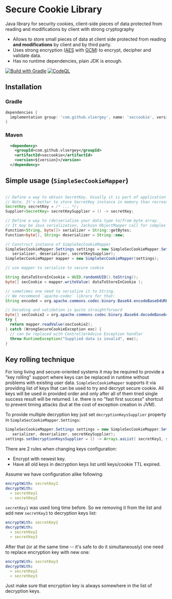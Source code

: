 # Secure Cookie Library
Java library for security cookies, client-side pieces of data protected from reading and modifications by client with strong cryptography

* Allows to store small pieces of data at client side protected from reading **and modifications** by client and by third party.
* Uses strong encryption ([AES](https://en.wikipedia.org/wiki/Advanced_Encryption_Standard) with [GCM](https://en.wikipedia.org/wiki/Galois/Counter_Mode)) to encrypt, decipher and validate data.
* Has no runtime dependencies, plain JDK is enough.

[![Build with Gradle](https://github.com/vlsergey/seccookie/actions/workflows/build.yml/badge.svg)](https://github.com/vlsergey/seccookie/actions/workflows/build.yml)
[![CodeQL](https://github.com/vlsergey/seccookie/actions/workflows/codeql-analysis.yml/badge.svg)](https://github.com/vlsergey/seccookie/actions/workflows/codeql-analysis.yml)

## Installation

### Gradle

```groovy
dependencies {
  implementation group: 'com.github.vlsergey', name: 'seccookie', version: '${version}'
}
```

### Maven

```xml
  <dependency>
    <groupId>com.github.vlsergey</groupId>
    <artifactId>seccookie</artifactId>
    <version>${version}</version>
  </dependency>
```

## Simple usage (`SimpleSecCookieMapper`)
```java

// Define a way to obtain SecretKey. Usually it is part of application configuration.
// Note. It's better to store SecretKey instance in memory than recreating it from char[] or byte[] on each call.
SecretKey secretKey = /* ... */;
Supplier<SecretKey> secretKeySupplier = () -> secretKey;

// Define a way to (de)serialize your data type to/from byte array.
// It may be Java serialization, Jackson ObjectMapper call for complex objects, or simple getBytes() for Strings:
Function<String, byte[]> serializer = String::getBytes;
Function<byte[], String> deserializer = String::new;

// Construct instance of SimpleSecCookieMapper
SimpleSecCookieMapper.Settings settings = new SimpleSecCookieMapper.Settings(
   serializer, deserializer, secretKeySupplier);
SimpleSecCookieMapper mapper = new SimpleSecCookieMapper(settings);

// use mapper to serialize to secure cookie

String dataToStoreInCookie = UUID.randomUUID().toString();
byte[] secCookie = mapper.writeValue( dataToStoreInCookie );

// sometimes one need to serialize it to String.
// We recommend `apache-codec` library for that:
String encoded = org.apache.commons.codec.binary.Base64.encodeBase64URLSafeString(secCookie)

// Decoding and validation is quite straightforward
byte[] secCookie2 = org.apache.commons.codec.binary.Base64.decodeBase64( encoded )
try {
  return mapper.readValue(secCookie2);
} catch (WrongSecureCookieException exc) {
  // can be replaced with ControllerAdvice Exception handler
  throw RuntimeException("Supplied data is invalid", exc);
}
```

## Key rolling technique
For long living and secure-oriented systems it may be required to provide a "key rolling" support where keys can be replaced in runtime without problems with existing user data. `SimpleSecCookieMapper` supports it via providing list of keys that can be used to try and decrypt secure cookie. All keys will be used in provided order and only after all of them tried single success result will be returned. I.e. there is no "fast first success" shortcut to prevent timing attacks (but at the cost of exception creation in JVM).

To provide multiple decryption key just set `decryptionKeysSupplier` property in `SimpleSecCookieMapper.Settings`:

```java
SimpleSecCookieMapper.Settings settings = new SimpleSecCookieMapper.Settings(
   serializer, deserializer, secretKeySupplier);
settings.setDecryptionKeysSupplier = () -> Arrays.asList( secretKey1, secretKey2, secretKey3, ... );
```

There are 2 rules when changing keys configuration:
* Encrypt with newest key.
* Have all old keys in decryption keys list until keys/cookie TTL expired.

Assume we have configuration alike following:

```yaml
encryptWith: secretKey2
decryptWith:
  - secretKey1
  - secretKey2
```

`secretKey1` was used long time before. So we removing it from the list and add new `secretKey3` to decryption keys list:

```yaml
encryptWith: secretKey2
decryptWith:
  - secretKey2
  - secretKey3
```

After that (or at the same time -- it's safe to do it simultaneously) one need to replace encryption key with new one:

```yaml
encryptWith: secretKey3
decryptWith:
  - secretKey2
  - secretKey3
```

Just make sure that encryption key is always somewhere in the list of decryption keys.
